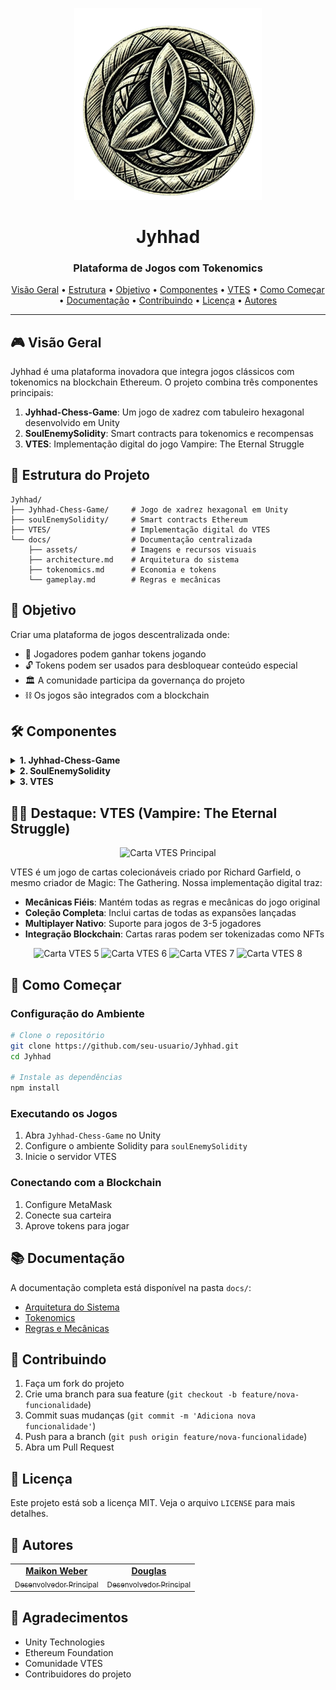 <p align="center">
  <img src="docs/assets/logo.png" alt="Jyhhad Logo" width="300"/>
</p>

<h1 align="center">Jyhhad</h1>
<h3 align="center">Plataforma de Jogos com Tokenomics</h3>

<p align="center">
  <a href="#visão-geral">Visão Geral</a> •
  <a href="#estrutura-do-projeto">Estrutura</a> •
  <a href="#objetivo">Objetivo</a> •
  <a href="#componentes">Componentes</a> •
  <a href="#destaque-vtes-vampire-the-eternal-struggle">VTES</a> •
  <a href="#como-começar">Como Começar</a> •
  <a href="#documentação">Documentação</a> •
  <a href="#contribuindo">Contribuindo</a> •
  <a href="#licença">Licença</a> •
  <a href="#autores">Autores</a>
</p>

---

## 🎮 Visão Geral
Jyhhad é uma plataforma inovadora que integra jogos clássicos com tokenomics na blockchain Ethereum. O projeto combina três componentes principais:

1. **Jyhhad-Chess-Game**: Um jogo de xadrez com tabuleiro hexagonal desenvolvido em Unity
2. **SoulEnemySolidity**: Smart contracts para tokenomics e recompensas
3. **VTES**: Implementação digital do jogo Vampire: The Eternal Struggle

## 📁 Estrutura do Projeto

```
Jyhhad/
├── Jyhhad-Chess-Game/     # Jogo de xadrez hexagonal em Unity
├── soulEnemySolidity/     # Smart contracts Ethereum
├── VTES/                  # Implementação digital do VTES
└── docs/                  # Documentação centralizada
    ├── assets/            # Imagens e recursos visuais
    ├── architecture.md    # Arquitetura do sistema
    ├── tokenomics.md      # Economia e tokens
    └── gameplay.md        # Regras e mecânicas
```

## 🎯 Objetivo
Criar uma plataforma de jogos descentralizada onde:
- 🎲 Jogadores podem ganhar tokens jogando
- 🔓 Tokens podem ser usados para desbloquear conteúdo especial
- 🏛️ A comunidade participa da governança do projeto
- ⛓️ Os jogos são integrados com a blockchain

## 🛠️ Componentes

<details>
  <summary><b>1. Jyhhad-Chess-Game</b></summary>
  <ul>
    <li>Tabuleiro hexagonal inovador</li>
    <li>Sistema de recompensas integrado</li>
    <li>Interface moderna e intuitiva</li>
    <li>Multiplayer online</li>
  </ul>
</details>

<details>
  <summary><b>2. SoulEnemySolidity</b></summary>
  <ul>
    <li>Token ERC-20 "Soul of Enemy"</li>
    <li>Sistema de recompensas</li>
    <li>Smart contracts para governança</li>
    <li>Integração com jogos</li>
  </ul>
</details>

<details>
  <summary><b>3. VTES</b></summary>
  <ul>
    <li>Implementação digital do jogo de cartas</li>
    <li>Sistema de ranking e recompensas</li>
    <li>Integração com tokenomics</li>
    <li>Multiplayer online</li>
  </ul>
  
  <h4>Exemplos de Cartas</h4>
  <p align="center">
    <img src="VTES/assets/cards/page_14_image_4.jpeg" alt="Carta VTES 1" width="150"/>
    <img src="VTES/assets/cards/page_7_image_1.jpeg" alt="Carta VTES 2" width="150"/>
    <img src="VTES/assets/cards/page_13_image_5.jpeg" alt="Carta VTES 3" width="150"/>
    <img src="VTES/assets/cards/page_14_image_6.jpeg" alt="Carta VTES 4" width="150"/>
  </p>
  
  <p align="center">
    <i>Vampire: The Eternal Struggle é um jogo de cartas estratégico baseado no universo de World of Darkness.</i>
  </p>
</details>

## 🧛‍♂️ Destaque: VTES (Vampire: The Eternal Struggle)

<p align="center">
  <img src="VTES/assets/cards/page_7_image_3.jpeg" alt="Carta VTES Principal" width="180"/>
</p>

VTES é um jogo de cartas colecionáveis criado por Richard Garfield, o mesmo criador de Magic: The Gathering. Nossa implementação digital traz:

- **Mecânicas Fiéis**: Mantém todas as regras e mecânicas do jogo original
- **Coleção Completa**: Inclui cartas de todas as expansões lançadas
- **Multiplayer Nativo**: Suporte para jogos de 3-5 jogadores
- **Integração Blockchain**: Cartas raras podem ser tokenizadas como NFTs

<p align="center">
  <img src="VTES/assets/cards/page_12_image_6.jpeg" alt="Carta VTES 5" width="120"/>
  <img src="VTES/assets/cards/page_9_image_8.jpeg" alt="Carta VTES 6" width="120"/>
  <img src="VTES/assets/cards/page_10_image_4.jpeg" alt="Carta VTES 7" width="120"/>
  <img src="VTES/assets/cards/page_8_image_3.jpeg" alt="Carta VTES 8" width="120"/>
</p>

## 🚀 Como Começar

### Configuração do Ambiente

```bash
# Clone o repositório
git clone https://github.com/seu-usuario/Jyhhad.git
cd Jyhhad

# Instale as dependências
npm install
```

### Executando os Jogos
1. Abra `Jyhhad-Chess-Game` no Unity
2. Configure o ambiente Solidity para `soulEnemySolidity`
3. Inicie o servidor VTES

### Conectando com a Blockchain
1. Configure MetaMask
2. Conecte sua carteira
3. Aprove tokens para jogar

## 📚 Documentação
A documentação completa está disponível na pasta `docs/`:
- [Arquitetura do Sistema](docs/architecture.md)
- [Tokenomics](docs/tokenomics.md)
- [Regras e Mecânicas](docs/gameplay.md)

## 🤝 Contribuindo
1. Faça um fork do projeto
2. Crie uma branch para sua feature (`git checkout -b feature/nova-funcionalidade`)
3. Commit suas mudanças (`git commit -m 'Adiciona nova funcionalidade'`)
4. Push para a branch (`git push origin feature/nova-funcionalidade`)
5. Abra um Pull Request

## 📜 Licença
Este projeto está sob a licença MIT. Veja o arquivo `LICENSE` para mais detalhes.

## 👥 Autores

<table>
  <tr>
    <td align="center">
      <a href="https://github.com/maikonweber">
        <b>Maikon Weber</b><br />
        <sub>Desenvolvedor Principal</sub>
      </a>
    </td>
    <td align="center">
      <a href="https://github.com/douglas">
        <b>Douglas</b><br />
        <sub>Desenvolvedor Principal</sub>
      </a>
    </td>
  </tr>
</table>

## 🙏 Agradecimentos
- Unity Technologies
- Ethereum Foundation
- Comunidade VTES
- Contribuidores do projeto 